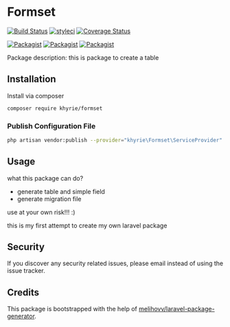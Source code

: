 # Formset

[![Build Status](https://travis-ci.org/uekichinos/formset.svg?branch=master)](https://travis-ci.org/uekichinos/formset)
[![styleci](https://styleci.io/repos/222447863/shield)](https://styleci.io/repos/222447863)
[![Coverage Status](https://coveralls.io/repos/github/uekichinos/formset/badge.svg?branch=%28HEAD+detached+at+787347b%29)](https://coveralls.io/github/uekichinos/formset?branch=%28HEAD+detached+at+787347b%29)
 
[![Packagist](https://img.shields.io/packagist/v/khyrie/formset.svg)](https://packagist.org/packages/khyrie/formset)
[![Packagist](https://poser.pugx.org/khyrie/formset/d/total.svg)](https://packagist.org/packages/khyrie/formset)
[![Packagist](https://img.shields.io/packagist/l/khyrie/formset.svg)](https://packagist.org/packages/khyrie/formset)

Package description: this is package to create a table

## Installation

Install via composer
```bash
composer require khyrie/formset
```
 
### Publish Configuration File

```bash
php artisan vendor:publish --provider="khyrie\Formset\ServiceProvider" --tag="config"
```

## Usage

what this package can do?

- generate table and simple field
- generate migration file

use at your own risk!!! :)

this is my first attempt to create my own laravel package

## Security

If you discover any security related issues, please email instead of using the issue tracker.

## Credits

This package is bootstrapped with the help of
[melihovv/laravel-package-generator](https://github.com/melihovv/laravel-package-generator).
